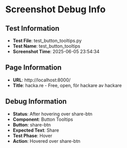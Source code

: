 # Screenshot Debug Info

## Test Information

- **Test File**: test_button_tooltips.py
- **Test Name**: test_button_tooltips
- **Screenshot Time**: 2025-06-05 23:54:34

## Page Information

- **URL**: http://localhost:8000/
- **Title**: hacka.re - Free, open, för hackare av hackare

## Debug Information

- **Status**: After hovering over share-btn
- **Component**: Button Tooltips
- **Button**: share-btn
- **Expected Text**: Share
- **Test Phase**: Hover
- **Action**: Hovered over share-btn

